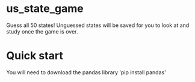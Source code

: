 # us_state_game
Guess all 50 states! Unguessed states will be saved for you to look at and study once the game is over.

# Quick start
You will need to download the pandas library
'pip install pandas'
  
